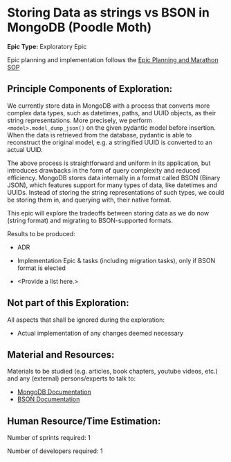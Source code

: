 # Storing Data as strings vs BSON in MongoDB (Poodle Moth)
**Epic Type:** Exploratory Epic

Epic planning and implementation follows the
[Epic Planning and Marathon SOP](https://docs.ghga-dev.de/main/sops/sop001_epic_planning.html)

## Principle Components of Exploration:

We currently store data in MongoDB with a process that converts more complex data types,
such as datetimes, paths, and UUID objects, as their string representations.
More precisely, we perform `<model>.model_dump_json()` on the given pydantic model
before insertion. When the data is retrieved from the database, pydantic is able to
reconstruct the original model, e.g. a stringified UUID is converted to an actual UUID.

The above process is straightforward and uniform in its application, but introduces
drawbacks in the form of query complexity and reduced efficiency. MongoDB stores data
internally in a format called BSON (Binary JSON), which features support for many types
of data, like datetimes and UUIDs. Instead of storing the string representations of
such types, we could be storing them in, and querying with, their native format.

This epic will explore the tradeoffs between storing data as we do now (string format)
and migrating to BSON-supported formats. 

Results to be produced:
- ADR
- Implementation Epic & tasks (including migration tasks), only if BSON format is elected

- \<Provide a list here.\>

## Not part of this Exploration:

All aspects that shall be ignored during the exploration:

- Actual implementation of any changes deemed necessary

## Material and Resources:

Materials to be studied (e.g. articles, book chapters, youtube videos, etc.) and any (external) persons/experts to talk to:

- [MongoDB Documentation](https://www.mongodb.com/resources/basics/json-and-bson)
- [BSON Documentation](https://bsonspec.org/)


## Human Resource/Time Estimation:

Number of sprints required: 1

Number of developers required: 1
